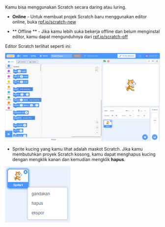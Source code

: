 Kamu bisa menggunakan Scratch secara daring atau luring.

+ **Online** - Untuk membuat projek Scratch baru menggunakan editor online, buka <a href="http://rpf.io/scratch-new" target="_blank">rpf.io/scratch-new</a>

+ ** Offline ** - Jika kamu lebih suka bekerja offline dan belum menginstal editor, kamu dapat mengunduhnya dari <a href="http://rpf.io/scratch-off" target="_blank"> rpf.io/scratch-off </a>

Editor Scratch terlihat seperti ini:

![tangkapan layar](images/scratch-editor.png)

+ Sprite kucing yang kamu lihat adalah maskot Scratch. Jika kamu membutuhkan proyek Scratch kosong, kamu dapat menghapus kucing dengan mengklik kanan dan kemudian mengklik **hapus**.

![screenshot](images/delete.png)